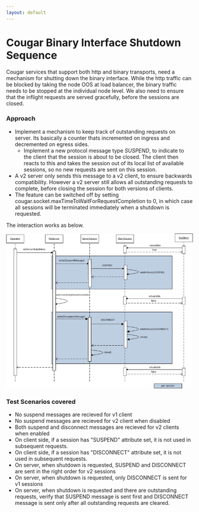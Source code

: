 ```yaml
---
layout: default
---
```

# Cougar Binary Interface Shutdown Sequence

Cougar services that support both http and binary transports, need a mechanism for shutting down the binary interface. While the http traffic can be blocked by taking the node OOS at load balancer, the binary traffic needs to be stopped at the individual node level. We also need to ensure that the inflight requests are served gracefully, before the sessions are closed.

### Approach

* Implement a mechanism to keep track of outstanding requests on server. Its basically a counter thats incremented on ingress and decremented on egress sides.
  * Implement a new protocol message type *SUSPEND*, to indicate to the client that the session is about to be closed. The client then reacts to this and takes the session out of its local list of available sessions, so no new requests are sent on this session.
* A v2 server only sends this message to a v2 client, to ensure backwards compatibility. However a v2 server still allows all outstanding requests to complete, before closing the session for both versions of clients.
* The feature can be switched off by setting cougar.socket.maxTimeToWaitForRequestCompletion to 0, in which case all sessions will be terminated immediately when a shutdown is requested.

The interaction works as below.

![BinProtocolSuspend](BinProtocolSuspend.png)

### Test Scenarios covered

* No suspend messages are recieved for v1 client
* No suspend messages are recieved for v2 client when disabled
* Both suspend and disconnect messages are recieved for v2 clients when enabled
* On client side, if a session has "SUSPEND" attribute set, it is not used in subsequent requests.
* On client side, if a session has "DISCONNECT" attribute set, it is not used in subsequent requests.
* On server, when shutdown is requested, SUSPEND and DISCONNECT are sent in the right order for v2 sessions
* On server, when shutdown is requested, only DISCONNECT is sent for v1 sessions
* On server, when shutdown is requested and there are outstanding requests, verify that SUSPEND message is sent first and DISCONNECT message is sent only after all outstanding requests are cleared.